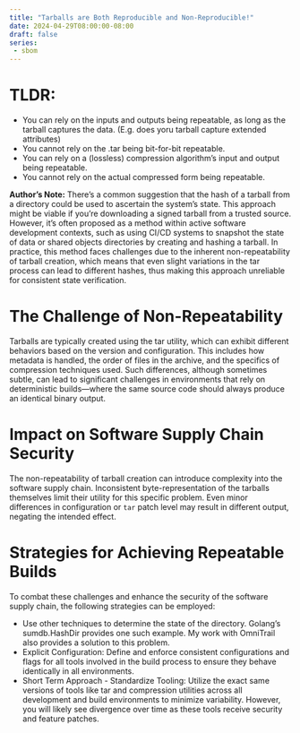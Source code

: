 ```yaml
---
title: "Tarballs are Both Reproducible and Non-Reproducible!"
date: 2024-04-29T08:00:00-08:00
draft: false
series:
 - sbom
---
```


# TLDR:

* You can rely on the inputs and outputs being repeatable, as long as the tarball captures the data. (E.g. does yoru tarball capture extended attributes)
* You cannot rely on the .tar being bit-for-bit repeatable.
* You can rely on a (lossless) compression algorithm’s input and output being repeatable.
* You cannot rely on the actual compressed form being repeatable.

**Author’s Note:** There’s a common suggestion that the hash of a tarball from a directory could be used to ascertain the system’s state. This approach might be viable if you’re downloading a signed tarball from a trusted source. However, it’s often proposed as a method within active software development contexts, such as using CI/CD systems to snapshot the state of data or shared objects directories by creating and hashing a tarball. In practice, this method faces challenges due to the inherent non-repeatability of tarball creation, which means that even slight variations in the tar process can lead to different hashes, thus making this approach unreliable for consistent state verification.

# The Challenge of Non-Repeatability

Tarballs are typically created using the tar utility, which can exhibit different behaviors based on the version and configuration. This includes how metadata is handled, the order of files in the archive, and the specifics of compression techniques used. Such differences, although sometimes subtle, can lead to significant challenges in environments that rely on deterministic builds—where the same source code should always produce an identical binary output.

# Impact on Software Supply Chain Security

The non-repeatability of tarball creation can introduce complexity into the software supply chain. Inconsistent byte-representation of the tarballs themselves limit their utility for this specific problem. Even minor differences in configuration or `tar` patch level may result in different output, negating the intended effect.

# Strategies for Achieving Repeatable Builds

To combat these challenges and enhance the security of the software supply chain, the following strategies can be employed:

* Use other techniques to determine the state of the directory. Golang’s sumdb.HashDir provides one such example. My work with OmniTrail also provides a solution to this problem.
* Explicit Configuration: Define and enforce consistent configurations and flags for all tools involved in the build process to ensure they behave identically in all environments.
* Short Term Approach - Standardize Tooling: Utilize the exact same versions of tools like tar and compression utilities across all development and build environments to minimize variability. However, you will likely see divergence over time as these tools receive security and feature patches.

